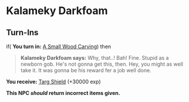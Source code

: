 # Kalameky Darkfoam
## Turn-Ins





if( **You turn in:** [A Small Wood Carving](/item/18906)) then


>**Kalameky Darkfoam says:** Why, that..! Bah! Fine. Stupid as a newborn gob. He's not gonna get this, then. Hey, you might as well take it. It was gonna be his reward fer a job well done.


 **You receive:**  [Targ Shield](/item/23359) (+30000 exp)

**This NPC *should* return incorrect items given.**
